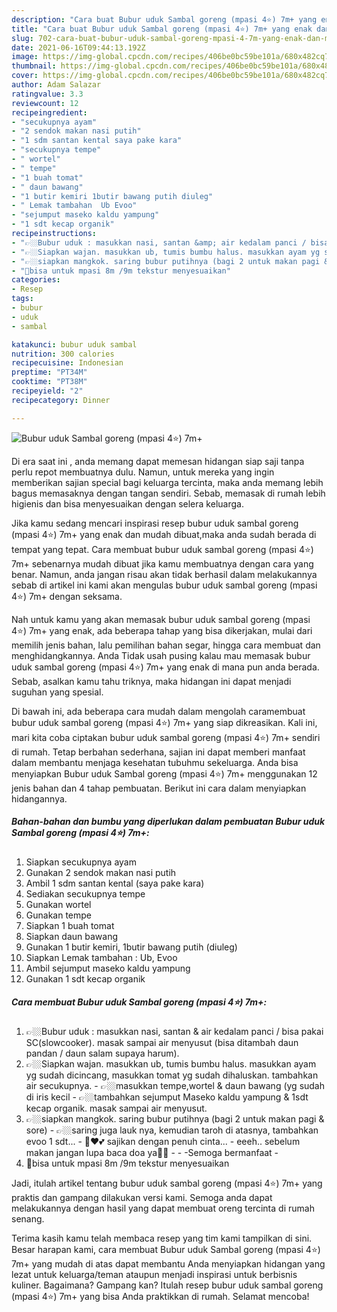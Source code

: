 ```yaml
---
description: "Cara buat Bubur uduk Sambal goreng (mpasi 4⭐) 7m+ yang enak dan Mudah Dibuat"
title: "Cara buat Bubur uduk Sambal goreng (mpasi 4⭐) 7m+ yang enak dan Mudah Dibuat"
slug: 702-cara-buat-bubur-uduk-sambal-goreng-mpasi-4-7m-yang-enak-dan-mudah-dibuat
date: 2021-06-16T09:44:13.192Z
image: https://img-global.cpcdn.com/recipes/406be0bc59be101a/680x482cq70/bubur-uduk-sambal-goreng-mpasi-4⭐-7m-foto-resep-utama.jpg
thumbnail: https://img-global.cpcdn.com/recipes/406be0bc59be101a/680x482cq70/bubur-uduk-sambal-goreng-mpasi-4⭐-7m-foto-resep-utama.jpg
cover: https://img-global.cpcdn.com/recipes/406be0bc59be101a/680x482cq70/bubur-uduk-sambal-goreng-mpasi-4⭐-7m-foto-resep-utama.jpg
author: Adam Salazar
ratingvalue: 3.3
reviewcount: 12
recipeingredient:
- "secukupnya ayam"
- "2 sendok makan nasi putih"
- "1 sdm santan kental saya pake kara"
- "secukupnya tempe"
- " wortel"
- " tempe"
- "1 buah tomat"
- " daun bawang"
- "1 butir kemiri 1butir bawang putih diuleg"
- " Lemak tambahan  Ub Evoo"
- "sejumput maseko kaldu yampung"
- "1 sdt kecap organik"
recipeinstructions:
- "👉🏼Bubur uduk : masukkan nasi, santan &amp; air kedalam panci / bisa pakai SC(slowcooker). masak sampai air menyusut (bisa ditambah daun pandan / daun salam supaya harum)."
- "👉🏼Siapkan wajan. masukkan ub, tumis bumbu halus. masukkan ayam yg sudah dicincang, masukkan tomat yg sudah dihaluskan. tambahkan air secukupnya.  👉🏼masukkan tempe,wortel &amp; daun bawang (yg sudah di iris kecil 👉🏼tambahkan sejumput Maseko kaldu yampung &amp; 1sdt kecap organik. masak sampai air menyusut."
- "👉🏼siapkan mangkok. saring bubur putihnya (bagi 2 untuk makan pagi &amp; sore) 👉🏼saring juga lauk nya, kemudian taroh di atasnya, tambahkan evoo 1 sdt... 🥣♥️💕 sajikan dengan penuh cinta...  eeeh.. sebelum makan jangan lupa baca doa ya🤲🏻   -Semoga bermanfaat -"
- "📝bisa untuk mpasi 8m /9m tekstur menyesuaikan"
categories:
- Resep
tags:
- bubur
- uduk
- sambal

katakunci: bubur uduk sambal 
nutrition: 300 calories
recipecuisine: Indonesian
preptime: "PT34M"
cooktime: "PT38M"
recipeyield: "2"
recipecategory: Dinner

---
```



![Bubur uduk Sambal goreng (mpasi 4⭐) 7m+](https://img-global.cpcdn.com/recipes/406be0bc59be101a/680x482cq70/bubur-uduk-sambal-goreng-mpasi-4⭐-7m-foto-resep-utama.jpg)

Di era  saat ini , anda memang dapat memesan hidangan siap saji tanpa perlu repot membuatnya dulu. Namun, untuk mereka yang ingin memberikan sajian special bagi keluarga tercinta, maka anda memang lebih bagus memasaknya dengan tangan sendiri. Sebab, memasak di rumah lebih higienis dan bisa menyesuaikan dengan selera keluarga.

Jika kamu sedang mencari inspirasi resep bubur uduk sambal goreng (mpasi 4⭐) 7m+ yang enak dan mudah dibuat,maka anda sudah berada di tempat yang tepat. Cara membuat bubur uduk sambal goreng (mpasi 4⭐) 7m+  sebenarnya mudah dibuat jika kamu membuatnya dengan cara yang benar. Namun, anda jangan risau akan tidak berhasil dalam melakukannya 
sebab di artikel ini kami akan mengulas bubur uduk sambal goreng (mpasi 4⭐) 7m+ dengan seksama.  



Nah untuk kamu yang akan memasak bubur uduk sambal goreng (mpasi 4⭐) 7m+ yang enak, ada beberapa tahap yang bisa dikerjakan, mulai dari memilih jenis bahan, lalu pemilihan bahan segar, hingga cara membuat dan menghidangkannya. Anda Tidak usah pusing kalau mau memasak bubur uduk sambal goreng (mpasi 4⭐) 7m+ yang enak di mana pun anda berada. Sebab, asalkan kamu  tahu triknya, maka hidangan ini dapat menjadi suguhan yang spesial.

Di bawah ini, ada beberapa cara mudah dalam mengolah caramembuat bubur uduk sambal goreng (mpasi 4⭐) 7m+ yang siap dikreasikan. Kali ini, mari kita coba ciptakan bubur uduk sambal goreng (mpasi 4⭐) 7m+ sendiri di rumah. Tetap berbahan sederhana, sajian ini dapat memberi manfaat dalam membantu menjaga kesehatan tubuhmu sekeluarga. Anda bisa menyiapkan Bubur uduk Sambal goreng (mpasi 4⭐) 7m+ menggunakan 12 jenis bahan dan 4 tahap pembuatan. Berikut ini cara dalam menyiapkan hidangannya.

<!--inarticleads1-->

##### Bahan-bahan dan bumbu yang diperlukan dalam pembuatan Bubur uduk Sambal goreng (mpasi 4⭐) 7m+:

1. Siapkan secukupnya ayam
1. Gunakan 2 sendok makan nasi putih
1. Ambil 1 sdm santan kental (saya pake kara)
1. Sediakan secukupnya tempe
1. Gunakan  wortel
1. Gunakan  tempe
1. Siapkan 1 buah tomat
1. Siapkan  daun bawang
1. Gunakan 1 butir kemiri, 1butir bawang putih (diuleg)
1. Siapkan  Lemak tambahan : Ub, Evoo
1. Ambil sejumput maseko kaldu yampung
1. Gunakan 1 sdt kecap organik




<!--inarticleads2-->

##### Cara membuat Bubur uduk Sambal goreng (mpasi 4⭐) 7m+:

1. 👉🏼Bubur uduk : masukkan nasi, santan &amp; air kedalam panci / bisa pakai SC(slowcooker). masak sampai air menyusut (bisa ditambah daun pandan / daun salam supaya harum).
1. 👉🏼Siapkan wajan. masukkan ub, tumis bumbu halus. masukkan ayam yg sudah dicincang, masukkan tomat yg sudah dihaluskan. tambahkan air secukupnya.  - 👉🏼masukkan tempe,wortel &amp; daun bawang (yg sudah di iris kecil - 👉🏼tambahkan sejumput Maseko kaldu yampung &amp; 1sdt kecap organik. masak sampai air menyusut.
1. 👉🏼siapkan mangkok. saring bubur putihnya (bagi 2 untuk makan pagi &amp; sore) - 👉🏼saring juga lauk nya, kemudian taroh di atasnya, tambahkan evoo 1 sdt... - 🥣♥️💕 sajikan dengan penuh cinta...  - eeeh.. sebelum makan jangan lupa baca doa ya🤲🏻 -   - -Semoga bermanfaat -
1. 📝bisa untuk mpasi 8m /9m tekstur menyesuaikan




Jadi, itulah artikel tentang  bubur uduk sambal goreng (mpasi 4⭐) 7m+  yang praktis dan gampang dilakukan versi kami. Semoga anda dapat melakukannya dengan hasil yang dapat membuat oreng tercinta di rumah senang. 

Terima kasih kamu telah membaca resep yang tim kami tampilkan di sini. Besar harapan kami, cara membuat  Bubur uduk Sambal goreng (mpasi 4⭐) 7m+ yang mudah di atas dapat membantu Anda menyiapkan hidangan yang lezat untuk keluarga/teman ataupun menjadi inspirasi untuk berbisnis kuliner. Bagaimana? Gampang kan? Itulah resep bubur uduk sambal goreng (mpasi 4⭐) 7m+ yang bisa Anda praktikkan di rumah. Selamat mencoba!

